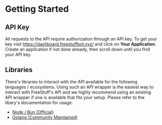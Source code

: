 # Getting Started

## API Key

All requests to the API require authorization through an API key. To get your key visit https://dashboard.freestuffbot.xyz/ and click on **Your Application**. Create an application if not done already, then scroll down until you find your API key.


## Libraries

There's libraries to interact with the API available for the following languages / ecosystems. Using such an API wrapper is the easiest way to interact with FreeStuff's API and we highly recommend using an existing API wrapper if one is available that fits your setup. Please refer to the libary's documentation for usage.

- [Node / Bun (Official)](/libraries/node)
- [Golang (Community Maintained)](/libraries/golang)

